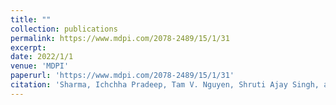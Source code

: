 ```yaml
---
title: ""
collection: publications
permalink: https://www.mdpi.com/2078-2489/15/1/31
excerpt: 
date: 2022/1/1
venue: 'MDPI'
paperurl: 'https://www.mdpi.com/2078-2489/15/1/31'
citation: 'Sharma, Ichchha Pradeep, Tam V. Nguyen, Shruti Ajay Singh, and Tom Ongwere. "Predicting an Optimal Medication/Prescription Regimen for Patient Discordant Chronic Comorbidities Using Multi-Output Models." Information 15, no. 1 (2024): 31.'
---
```

